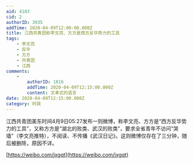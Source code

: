 ```yaml
---
aid: 4183
cid: 2
authorID: 3935
addTime: 2020-04-09T12:00:00.000Z
title: 江西共青团称李文亮、方方是西方反华势力的工具
tags:
    - 李文亮
    - 反华
    - 方方
    - 共青团
    - 江西
comments:
    -
        authorID: 1816
        addTime: 2020-04-09T12:15:00.000Z
        content: 文革式的语言
date: 2020-04-09T12:15:00.000Z
category: 时政
---
```


江西共青团美东时间4月9日05:27发布一则微博，称李文亮、方方是“西方反华势力的工具”，又称方方是“湖北的败类、武汉的败类”，要求全省青年不访问“哭墙”（李文亮推特），不阅读、不传播《武汉日记》。这则微博仅存在了三分钟，随后被删除，原因不详。

[https://weibo.com/jxgqt](https://weibo.com/jxgqt)
